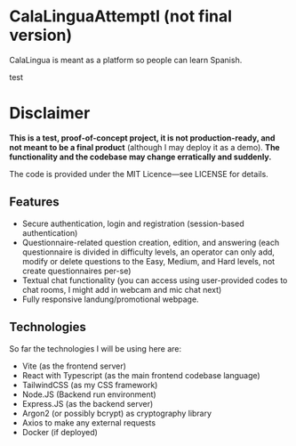 # CalaLinguaAttemptI (not final version)

CalaLingua is meant as a platform so people can learn Spanish.

test

# Disclaimer

**This is a test, proof-of-concept project, it is not production-ready, and not meant to be a final product** (although I may deploy it as a demo). **The functionality and the codebase may change erratically and suddenly.**

The code is provided under the MIT Licence—see LICENSE for details.

## Features

* Secure authentication, login and registration (session-based authentication)
* Questionnaire-related question creation, edition, and answering (each questionnaire is divided in difficulty levels, an operator can only add, modify or delete questions to the Easy, Medium, and Hard levels, not create questionnaires per-se)
* Textual chat functionality (you can access using user-provided codes to chat rooms, I might add in webcam and mic chat next)
* Fully responsive landung/promotional webpage.

## Technologies

So far the technologies I will be using here are:

* Vite (as the frontend server)
* React with Typescript (as the main frontend codebase language)
* TailwindCSS (as my CSS framework)
* Node.JS (Backend run environment)
* Express.JS (as the backend server)
* Argon2 (or possibly bcrypt) as cryptography library
* Axios to make any external requests
* Docker (if deployed)
